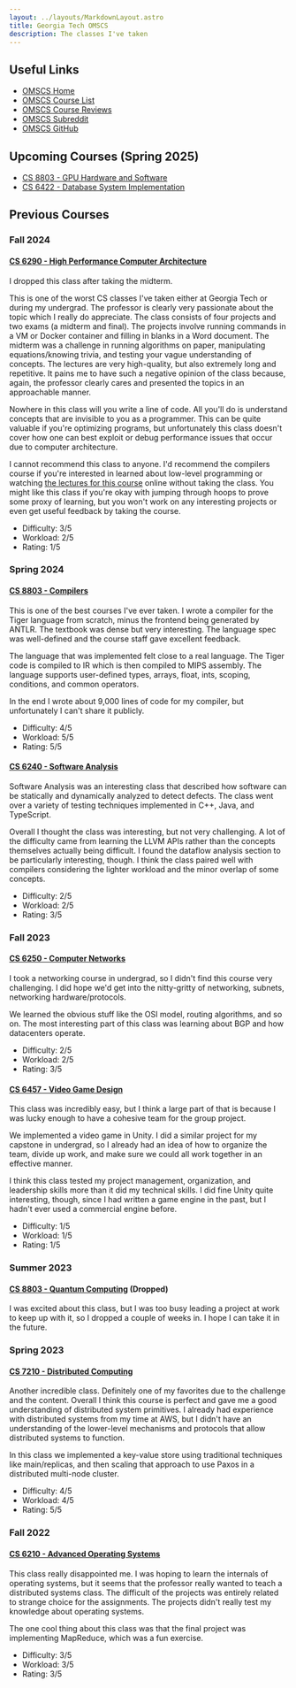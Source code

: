 ```yaml
---
layout: ../layouts/MarkdownLayout.astro
title: Georgia Tech OMSCS
description: The classes I've taken
---
```


## Useful Links

- [OMSCS Home](https://omscs.gatech.edu/)
- [OMSCS Course List](https://omscs.gatech.edu/current-courses)
- [OMSCS Course Reviews](https://omscentral.com/)
- [OMSCS Subreddit](https://old.reddit.com/r/OMSCS/)
- [OMSCS GitHub](https://github.gatech.edu/omscs)

## Upcoming Courses (Spring 2025)

- [CS 8803 - GPU Hardware and Software](https://omscs.gatech.edu/cs-8803-o21-gpu-hardware-and-software)
- [CS 6422 - Database System Implementation](https://omscs.gatech.edu/cs-6422-database-system-implementation)

## Previous Courses

### Fall 2024

#### [CS 6290 - High Performance Computer Architecture](https://omscs.gatech.edu/cs-6290-high-performance-computer-architecture)

I dropped this class after taking the midterm.

This is one of the worst CS classes I've taken either at Georgia Tech or during my undergrad. The professor is clearly very passionate about the topic which I really do appreciate. The class consists of four projects and two exams (a midterm and final). The projects involve running commands in a VM or Docker container and filling in blanks in a Word document. The midterm was a challenge in running algorithms on paper, manipulating equations/knowing trivia, and testing your vague understanding of concepts. The lectures are very high-quality, but also extremely long and repetitive. It pains me to have such a negative opinion of the class because, again, the professor clearly cares and presented the topics in an approachable manner.

Nowhere in this class will you write a line of code. All you'll do is understand concepts that are invisible to you as a programmer. This can be quite valuable if you're optimizing programs, but unfortunately this class doesn't cover how one can best exploit or debug performance issues that occur due to computer architecture.

I cannot recommend this class to anyone. I'd recommend the compilers course if you're interested in learned about low-level programming or watching [the lectures for this course](https://www.udacity.com/course/spacecraft-systems-engineering--ud007) online without taking the class. You might like this class if you're okay with jumping through hoops to prove some proxy of learning, but you won't work on any interesting projects or even get useful feedback by taking the course.

- Difficulty: 3/5
- Workload: 2/5
- Rating: 1/5

### Spring 2024

#### [CS 8803 - Compilers](https://omscs.gatech.edu/cs-8803-o08-compilers-theory-and-practice)

This is one of the best courses I've ever taken. I wrote a compiler for the Tiger language from scratch, minus the frontend being generated by ANTLR. The textbook was dense but very interesting. The language spec was well-defined and the course staff gave excellent feedback.

The language that was implemented felt close to a real language. The Tiger code is compiled to IR which is then compiled to MIPS assembly. The language supports user-defined types, arrays, float, ints, scoping, conditions, and common operators.

In the end I wrote about 9,000 lines of code for my compiler, but unfortunately I can't share it publicly.

- Difficulty: 4/5
- Workload: 5/5
- Rating: 5/5

#### [CS 6240 - Software Analysis](https://omscs.gatech.edu/cs-6340-software-analysis)

Software Analysis was an interesting class that described how software can be statically and dynamically analyzed to detect defects. The class went over a variety of testing techniques implemented in C++, Java, and TypeScript.

Overall I thought the class was interesting, but not very challenging. A lot of the difficulty came from learning the LLVM APIs rather than the concepts themselves actually being difficult. I found the dataflow analysis section to be particularly interesting, though. I think the class paired well with compilers considering the lighter workload and the minor overlap of some concepts.

- Difficulty: 2/5
- Workload: 2/5
- Rating: 3/5

### Fall 2023

#### [CS 6250 - Computer Networks](https://omscs.gatech.edu/cs-6250-computer-networks)

I took a networking course in undergrad, so I didn't find this course very challenging. I did hope we'd get into the nitty-gritty of networking, subnets, networking hardware/protocols.

We learned the obvious stuff like the OSI model, routing algorithms, and so on. The most interesting part of this class was learning about BGP and how datacenters operate.

- Difficulty: 2/5
- Workload: 2/5
- Rating: 3/5

#### [CS 6457 - Video Game Design](https://omscs.gatech.edu/cs-6457-video-game-design)

This class was incredibly easy, but I think a large part of that is because I was lucky enough to have a cohesive team for the group project.

We implemented a video game in Unity. I did a similar project for my capstone in undergrad, so I already had an idea of how to organize the team, divide up work, and make sure we could all work together in an effective manner.

I think this class tested my project management, organization, and leadership skills more than it did my technical skills. I did fine Unity quite interesting, though, since I had written a game engine in the past, but I hadn't ever used a commercial engine before.

- Difficulty: 1/5
- Workload: 1/5
- Rating: 1/5

### Summer 2023

#### [CS 8803 - Quantum Computing](https://omscs.gatech.edu/cs-8803-o13-quantum-computing) (Dropped)

I was excited about this class, but I was too busy leading a project at work to keep up with it, so I dropped a couple of weeks in. I hope I can take it in the future.

### Spring 2023

#### [CS 7210 - Distributed Computing](https://omscs.gatech.edu/cs-7210-distributed-computing)

Another incredible class. Definitely one of my favorites due to the challenge and the content. Overall I think this course is perfect and gave me a good understanding of distributed system primitives. I already had experience with distributed systems from my time at AWS, but I didn't have an understanding of the lower-level mechanisms and protocols that allow distributed systems to function.

In this class we implemented a key-value store using traditional techniques like main/replicas, and then scaling that approach to use Paxos in a distributed multi-node cluster.

- Difficulty: 4/5
- Workload: 4/5
- Rating: 5/5

### Fall 2022

#### [CS 6210 - Advanced Operating Systems](https://omscs.gatech.edu/cs-6210-advanced-operating-systems)

This class really disappointed me. I was hoping to learn the internals of operating systems, but it seems that the professor really wanted to teach a distributed systems class. The difficult of the projects was entirely related to strange choice for the assignments. The projects didn't really test my knowledge about operating systems.

The one cool thing about this class was that the final project was implementing MapReduce, which was a fun exercise.

- Difficulty: 3/5
- Workload: 3/5
- Rating: 3/5
